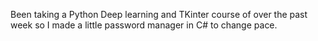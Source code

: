Been taking a Python Deep learning and TKinter course of over the past week so I made a little password manager in C# to change pace.

